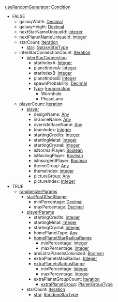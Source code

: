 
[useRandomGenerator](EntrenchmentuseRandomGenerator.md): [Condition](Condition.md)
  * FALSE
    * galaxyWidth: [Decimal](Decimal.md)
    * galaxyHeight: [Decimal](Decimal.md)
    * nextStarNameUniqueId: [Integer](Integer.md)
    * nextPlanetNameUniqueId: [Integer](Integer.md)
    * starCount: [Iteration](Iteration.md)
      * [star](EntrenchmentGalaxyStarType.md): [GalaxyStarType](GalaxyStarType.md)
    * interStarConnectionCount: [Iteration](Iteration.md)
      * [interStarConnection](EntrenchmentinterStarConnection.md)
        * starIndexA: [Integer](Integer.md)
        * planetIndexA: [Integer](Integer.md)
        * starIndexB: [Integer](Integer.md)
        * planetIndexB: [Integer](Integer.md)
        * spawnProbability: [Decimal](Decimal.md)
        * [type](Entrenchmenttype.md): [Enumeration](Enumeration.md)
          * Wormhole
          * PhaseLane
    * playerCount: [Iteration](Iteration.md)
      * [player](Entrenchmentplayer.md)
        * designName: [Any](Any.md)
        * inGameName: [Any](Any.md)
        * overrideRaceName: [Any](Any.md)
        * teamIndex: [Integer](Integer.md)
        * startingCredits: [Integer](Integer.md)
        * startingMetal: [Integer](Integer.md)
        * startingCrystal: [Integer](Integer.md)
        * isNormalPlayer: [Boolean](Boolean.md)
        * isRaidingPlayer: [Boolean](Boolean.md)
        * isInsurgentPlayer: [Boolean](Boolean.md)
        * themeGroup: [Any](Any.md)
        * themeIndex: [Integer](Integer.md)
        * pictureGroup: [Any](Any.md)
        * pictureIndex: [Integer](Integer.md)
  * TRUE
    * [randomizerParams](EntrenchmentrandomizerParams.md)
      * [starPosOffsetRange](EntrenchmentstarPosOffsetRange.md)
        * minPercentage: [Decimal](Decimal.md)
        * maxPercentage: [Decimal](Decimal.md)
      * [playerParams](EntrenchmentplayerParams.md)
        * startingCredits: [Integer](Integer.md)
        * startingMetal: [Integer](Integer.md)
        * startingCrystal: [Integer](Integer.md)
        * homePlanetType: [Any](Any.md)
        * [homePlanetStarRadiusRange](EntrenchmenthomePlanetStarRadiusRange.md)
          * minPercentage: [Integer](Integer.md)
          * maxPercentage: [Integer](Integer.md)
        * areExtraPlanetsColonized: [Boolean](Boolean.md)
        * extraPlanetsMaxRadius: [Integer](Integer.md)
        * [extraPlanetsRadiusRange](EntrenchmentextraPlanetsRadiusRange.md)
          * minPercentage: [Integer](Integer.md)
          * maxPercentage: [Integer](Integer.md)
        * extraPlanetGroupCount: [Iteration](Iteration.md)
          * [extraPlanetGroup](EntrenchmentPlanetGroupType.md): [PlanetGroupType](PlanetGroupType.md)
      * starCount: [Iteration](Iteration.md)
        * [star](EntrenchmentRandomStarType.md): [RandomStarType](RandomStarType.md)